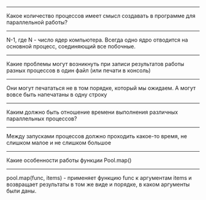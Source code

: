 ***
Какое количество процессов имеет смысл создавать в программе для параллельной работы?
***
N-1, где N - число ядер компьютера. Всегда одно ядро отводится на основной процесс, соединяющий все побочные.
***
Какие проблемы могут возникнуть при записи результатов работы разных процессов в один файл (или печати в консоль)
***
Они могут печататься не в том порядке, который мы ожидаем. А могут вовсе быть напечатаны в одну строку
***
Каким должно быть отношение времени выполнения различных параллельных процессов?
***
Между запусками процессов должно проходить какое-то время, не слишком малое и не слишком большое
***
Какие особенности работы функции Pool.map()
***
pool.map(func, items) - применяет функцию func к аргументам items и возвращает результаты в том же
виде и порядке, в каком аргументы были даны.